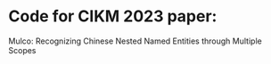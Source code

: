 # Code for CIKM 2023 paper:
Mulco: Recognizing Chinese Nested Named Entities through Multiple Scopes
